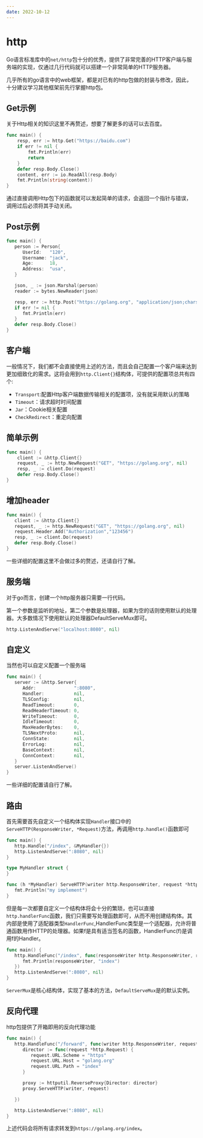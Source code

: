 ```yaml
---
date: 2022-10-12
---
```

# http

Go语言标准库中的`net/http`包十分的优秀，提供了非常完善的HTTP客户端与服务端的实现，仅通过几行代码就可以搭建一个非常简单的HTTP服务器。

几乎所有的go语言中的web框架，都是对已有的http包做的封装与修改，因此，十分建议学习其他框架前先行掌握http包。



## Get示例

关于Http相关的知识这里不再赘述，想要了解更多的话可以去百度。

```go
func main() {
	resp, err := http.Get("https://baidu.com")
	if err != nil {
		fmt.Println(err)
		return
	}
	defer resp.Body.Close()
	content, err := io.ReadAll(resp.Body)
	fmt.Println(string(content))
}
```

通过直接调用Http包下的函数就可以发起简单的请求，会返回一个指针与错误，调用过后必须将其手动关闭。



## Post示例

```go
func main() {
   person := Person{
      UserId:   "120",
      Username: "jack",
      Age:      18,
      Address:  "usa",
   }

   json, _ := json.Marshal(person)
   reader := bytes.NewReader(json)

   resp, err := http.Post("https://golang.org", "application/json;charset=utf-8", reader)
   if err != nil {
      fmt.Println(err)
   }
   defer resp.Body.Close()
}
```



## 客户端

一般情况下，我们都不会直接使用上述的方法，而且会自己配置一个客户端来达到更加细致化的需求。这将会用到`http.Client{}`结构体，可提供的配置项总共有四个:

- `Transport`:配置Http客户端数据传输相关的配置项，没有就采用默认的策略
- `Timeout`：请求超时时间配置
- `Jar`：Cookie相关配置
- `CheckRedirect`：重定向配置



## **简单示例**

```go
func main() {
	client := &http.Client{}
	request, _ := http.NewRequest("GET", "https://golang.org", nil)
	resp, _ := client.Do(request)
	defer resp.Body.Close()
}
```



## **增加header**

```go
func main() {
   client := &http.Client{}
   request, _ := http.NewRequest("GET", "https://golang.org", nil)
   request.Header.Add("Authorization","123456")
   resp, _ := client.Do(request)
   defer resp.Body.Close()
}
```

一些详细的配置这里不会做过多的赘述，还请自行了解。



## 服务端

对于go而言，创建一个http服务器只需要一行代码。

第一个参数是监听的地址，第二个参数是处理器，如果为空的话则使用默认的处理器。大多数情况下使用默认的处理器DefaultServeMux即可。

```go
http.ListenAndServe("localhost:8080", nil)
```



## **自定义**

当然也可以自定义配置一个服务端

```go
func main() {
   server := &http.Server{
      Addr:              ":8080",
      Handler:           nil,
      TLSConfig:         nil,
      ReadTimeout:       0,
      ReadHeaderTimeout: 0,
      WriteTimeout:      0,
      IdleTimeout:       0,
      MaxHeaderBytes:    0,
      TLSNextProto:      nil,
      ConnState:         nil,
      ErrorLog:          nil,
      BaseContext:       nil,
      ConnContext:       nil,
   }
   server.ListenAndServe()
}
```

一些详细的配置请自行了解。



## **路由**

首先需要首先自定义一个结构体实现`Handler`接口中的`ServeHTTP(ResponseWriter, *Request)`方法，再调用`http.handle()`函数即可

```go
func main() {
   http.Handle("/index", &MyHandler{})
   http.ListenAndServe(":8080", nil)
}

type MyHandler struct {
}

func (h *MyHandler) ServeHTTP(writer http.ResponseWriter, request *http.Request) {
   fmt.Println("my implement")
}
```

但是每一次都要自定义一个结构体将会十分的繁琐，也可以直接`http.handlerFunc`函数，我们只需要写处理函数即可，从而不用创建结构体。其内部是使用了适配器类型`HandlerFunc`,HandlerFunc类型是一个适配器，允许将普通函数用作HTTP的处理器。如果f是具有适当签名的函数，HandlerFunc(f)是调用f的Handler。

```go
func main() {
   http.HandleFunc("/index", func(responseWriter http.ResponseWriter, request *http.Request) {
      fmt.Println(responseWriter, "index")
   })
   http.ListenAndServe(":8080", nil)
}
```

`ServerMux`是核心结构体，实现了基本的方法，`DefaultServeMux`是的默认实例。



## **反向代理**

http包提供了开箱即用的反向代理功能

```go
func main() {
   http.HandleFunc("/forward", func(writer http.ResponseWriter, request *http.Request) {
      director := func(request *http.Request) {
         request.URL.Scheme = "https"
         request.URL.Host = "golang.org"
         request.URL.Path = "index"
      }

      proxy := httputil.ReverseProxy{Director: director}
      proxy.ServeHTTP(writer, request)

   })

   http.ListenAndServe(":8080", nil)
}
```

上述代码会将所有请求转发到`https://golang.org/index`。